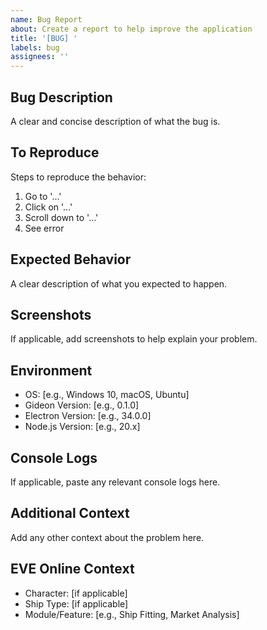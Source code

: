 ```yaml
---
name: Bug Report
about: Create a report to help improve the application
title: '[BUG] '
labels: bug
assignees: ''
---
```


## Bug Description
A clear and concise description of what the bug is.

## To Reproduce
Steps to reproduce the behavior:
1. Go to '...'
2. Click on '...'
3. Scroll down to '...'
4. See error

## Expected Behavior
A clear description of what you expected to happen.

## Screenshots
If applicable, add screenshots to help explain your problem.

## Environment
- OS: [e.g., Windows 10, macOS, Ubuntu]
- Gideon Version: [e.g., 0.1.0]
- Electron Version: [e.g., 34.0.0]
- Node.js Version: [e.g., 20.x]

## Console Logs
If applicable, paste any relevant console logs here.

## Additional Context
Add any other context about the problem here.

## EVE Online Context
- Character: [if applicable]
- Ship Type: [if applicable] 
- Module/Feature: [e.g., Ship Fitting, Market Analysis]